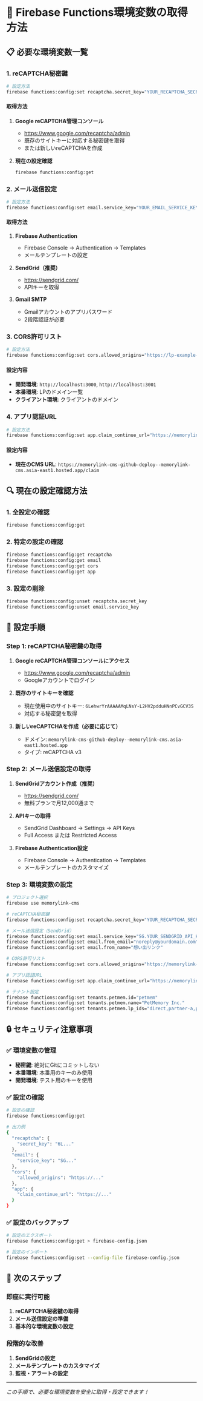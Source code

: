 # 🔧 Firebase Functions環境変数の取得方法

## 📋 **必要な環境変数一覧**

### **1. reCAPTCHA秘密鍵**
```bash
# 設定方法
firebase functions:config:set recaptcha.secret_key="YOUR_RECAPTCHA_SECRET"
```

#### **取得方法**
1. **Google reCAPTCHA管理コンソール**
   - https://www.google.com/recaptcha/admin
   - 既存のサイトキーに対応する秘密鍵を取得
   - または新しいreCAPTCHAを作成

2. **現在の設定確認**
   ```bash
   firebase functions:config:get
   ```

### **2. メール送信設定**
```bash
# 設定方法
firebase functions:config:set email.service_key="YOUR_EMAIL_SERVICE_KEY"
```

#### **取得方法**
1. **Firebase Authentication**
   - Firebase Console → Authentication → Templates
   - メールテンプレートの設定

2. **SendGrid（推奨）**
   - https://sendgrid.com/
   - APIキーを取得

3. **Gmail SMTP**
   - Gmailアカウントのアプリパスワード
   - 2段階認証が必要

### **3. CORS許可リスト**
```bash
# 設定方法
firebase functions:config:set cors.allowed_origins="https://lp-example-com.web.app,https://lp-petmem-com.web.app,http://localhost:3000,http://localhost:3001"
```

#### **設定内容**
- **開発環境**: `http://localhost:3000`, `http://localhost:3001`
- **本番環境**: LPのドメイン一覧
- **クライアント環境**: クライアントのドメイン

### **4. アプリ認証URL**
```bash
# 設定方法
firebase functions:config:set app.claim_continue_url="https://memorylink-cms-github-deploy--memorylink-cms.asia-east1.hosted.app/claim"
```

#### **設定内容**
- **現在のCMS URL**: `https://memorylink-cms-github-deploy--memorylink-cms.asia-east1.hosted.app/claim`

## 🔍 **現在の設定確認方法**

### **1. 全設定の確認**
```bash
firebase functions:config:get
```

### **2. 特定の設定の確認**
```bash
firebase functions:config:get recaptcha
firebase functions:config:get email
firebase functions:config:get cors
firebase functions:config:get app
```

### **3. 設定の削除**
```bash
firebase functions:config:unset recaptcha.secret_key
firebase functions:config:unset email.service_key
```

## 🚀 **設定手順**

### **Step 1: reCAPTCHA秘密鍵の取得**
1. **Google reCAPTCHA管理コンソールにアクセス**
   - https://www.google.com/recaptcha/admin
   - Googleアカウントでログイン

2. **既存のサイトキーを確認**
   - 現在使用中のサイトキー: `6LehwrYrAAAAAMqLNsY-L2HV2pdduHNnPCvGCV3S`
   - 対応する秘密鍵を取得

3. **新しいreCAPTCHAを作成（必要に応じて）**
   - ドメイン: `memorylink-cms-github-deploy--memorylink-cms.asia-east1.hosted.app`
   - タイプ: reCAPTCHA v3

### **Step 2: メール送信設定の取得**
1. **SendGridアカウント作成（推奨）**
   - https://sendgrid.com/
   - 無料プランで月12,000通まで

2. **APIキーの取得**
   - SendGrid Dashboard → Settings → API Keys
   - Full Access または Restricted Access

3. **Firebase Authentication設定**
   - Firebase Console → Authentication → Templates
   - メールテンプレートのカスタマイズ

### **Step 3: 環境変数の設定**
```bash
# プロジェクト選択
firebase use memorylink-cms

# reCAPTCHA秘密鍵
firebase functions:config:set recaptcha.secret_key="YOUR_RECAPTCHA_SECRET"

# メール送信設定（SendGrid）
firebase functions:config:set email.service_key="SG.YOUR_SENDGRID_API_KEY"
firebase functions:config:set email.from_email="noreply@yourdomain.com"
firebase functions:config:set email.from_name="想い出リンク"

# CORS許可リスト
firebase functions:config:set cors.allowed_origins="https://memorylink-cms-github-deploy--memorylink-cms.asia-east1.hosted.app,https://lp-example-com.web.app,https://lp-petmem-com.web.app,http://localhost:3000,http://localhost:3001"

# アプリ認証URL
firebase functions:config:set app.claim_continue_url="https://memorylink-cms-github-deploy--memorylink-cms.asia-east1.hosted.app/claim"

# テナント設定
firebase functions:config:set tenants.petmem.id="petmem"
firebase functions:config:set tenants.petmem.name="PetMemory Inc."
firebase functions:config:set tenants.petmem.lp_ids="direct,partner-a,partner-b"
```

## 🔒 **セキュリティ注意事項**

### **✅ 環境変数の管理**
- **秘密鍵**: 絶対にGitにコミットしない
- **本番環境**: 本番用のキーのみ使用
- **開発環境**: テスト用のキーを使用

### **✅ 設定の確認**
```bash
# 設定の確認
firebase functions:config:get

# 出力例
{
  "recaptcha": {
    "secret_key": "6L..."
  },
  "email": {
    "service_key": "SG..."
  },
  "cors": {
    "allowed_origins": "https://..."
  },
  "app": {
    "claim_continue_url": "https://..."
  }
}
```

### **✅ 設定のバックアップ**
```bash
# 設定のエクスポート
firebase functions:config:get > firebase-config.json

# 設定のインポート
firebase functions:config:set --config-file firebase-config.json
```

## 🎯 **次のステップ**

### **即座に実行可能**
1. **reCAPTCHA秘密鍵の取得**
2. **メール送信設定の準備**
3. **基本的な環境変数の設定**

### **段階的な改善**
1. **SendGridの設定**
2. **メールテンプレートのカスタマイズ**
3. **監視・アラートの設定**

---

*この手順で、必要な環境変数を安全に取得・設定できます！*

